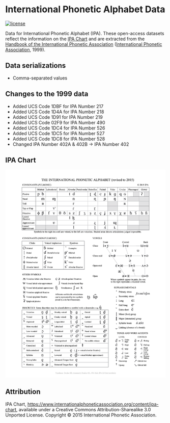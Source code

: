 # International Phonetic Alphabet Data

[![license][license-badge]][LICENSE]

Data for International Phonetic Alphabet (IPA). These open-access datasets reflect the information on the [IPA Chart] and are extracted from the [Handbook of the International Phonetic Association] ([International Phonetic Association], 1999).

## Data serializations
* Comma-separated values

## Changes to the 1999 data
* Added UCS Code 1DBF for IPA Number 217
* Added UCS Code 1D4A for IPA Number 218
* Added UCS Code 1D91 for IPA Number 219
* Added UCS Code 02F9 for IPA Number 490
* Added UCS Code 1DC4 for IPA Number 526
* Added UCS Code 1DC5 for IPA Number 527
* Added UCS Code 1DC8 for IPA Number 528
* Changed IPA Number 402A & 402B → IPA Number 402

## IPA Chart
<img src="./charts/IPA_Kiel_2015.png" alt="IPA Chart" />

## Attribution
IPA Chart, https://www.internationalphoneticassociation.org/content/ipa-chart, available under a Creative Commons Attribution-Sharealike 3.0 Unported License. Copyright © 2015 International Phonetic Association.

[Comma-separated values]: ./datasets

[IPA Chart]: ./charts/IPA_Kiel_2015.pdf
[LICENSE]: ./LICENSE
[license-badge]: https://img.shields.io/badge/license-CC--BY--SA_3.0-0038e2.svg?style=flat-square

[Handbook of the International Phonetic Association]: https://www.internationalphoneticassociation.org/content/handbook-ipa
[International Phonetic Association]: https://www.internationalphoneticassociation.org/